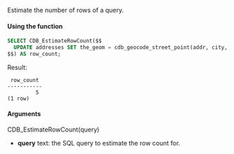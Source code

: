 Estimate the number of rows of a query.


#### Using the function

```sql
SELECT CDB_EstimateRowCount($$
  UPDATE addresses SET the_geom = cdb_geocode_street_point(addr, city, state, 'US');
$$) AS row_count;
```

Result:

```
 row_count
-----------
         5
(1 row)
```

#### Arguments

CDB_EstimateRowCount(query)

* **query** text: the SQL query to estimate the row count for.
